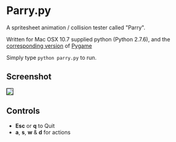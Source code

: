 # Parry.py #

A spritesheet animation / collision tester called "Parry".

Written for Mac OSX 10.7 supplied python (Python 2.7.6), and the
[corresponding version](http://www.pygame.org/ftp/pygame-1.9.2pre-py2.7-macosx10.7.mpkg.zip)
of [Pygame](http://www.pygame.org/download.shtml)

Simply type `python parry.py` to run.

## Screenshot ##

<img style="border: 1px solid black" src="http://i.imgur.com/ona1M1n.gif">

## Controls ##

* __Esc__ or __q__ to Quit
* __a__, __s__, __w__ & __d__ for actions

